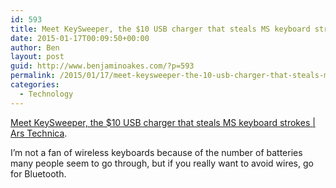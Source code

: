 ```yaml
---
id: 593
title: Meet KeySweeper, the $10 USB charger that steals MS keyboard strokes
date: 2015-01-17T00:09:50+00:00
author: Ben
layout: post
guid: http://www.benjaminoakes.com/?p=593
permalink: /2015/01/17/meet-keysweeper-the-10-usb-charger-that-steals-ms-keyboard-strokes-ars-technica/
categories:
  - Technology
---
```

[Meet KeySweeper, the $10 USB charger that steals MS keyboard strokes | Ars Technica](http://arstechnica.com/security/2015/01/meet-keysweeper-the-10-usb-charger-that-steals-ms-keyboard-strokes/).

I&#8217;m not a fan of wireless keyboards because of the number of batteries many people seem to go through, but if you really want to avoid wires, go for Bluetooth.